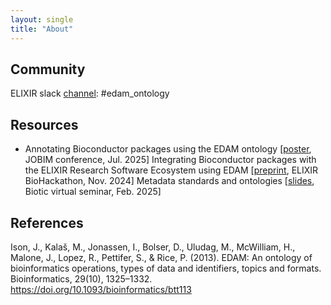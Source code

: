 ```yaml
---
layout: single
title: "About"
---
```


## Community

ELIXIR slack [channel](https://elixir-europe.slack.com/archives/C07CJL8RKCZ): #edam_ontology

## Resources

* Annotating Bioconductor packages using the EDAM ontology [[poster](https://cnrs.hal.science/hal-05142802), JOBIM conference, Jul. 2025]
Integrating Bioconductor packages with the ELIXIR Research Software Ecosystem using EDAM [[preprint](https://doi.org/10.37044/osf.io/dsgnw_v1), ELIXIR BioHackathon, Nov. 2024]
Metadata standards and ontologies [[slides](https://github.com/rioualen/edam_material/blob/main/2025-02-24_Biotic_Metadata_Ontologies_Claire.pdf), Biotic virtual seminar, Feb. 2025] 

## References
					
Ison, J., Kalaš, M., Jonassen, I., Bolser, D., Uludag, M., McWilliam, H., Malone, J., Lopez, R., Pettifer, S., & Rice, P. (2013). EDAM: An ontology of bioinformatics operations, types of data and identifiers, topics and formats. Bioinformatics, 29(10), 1325–1332. https://doi.org/10.1093/bioinformatics/btt113 